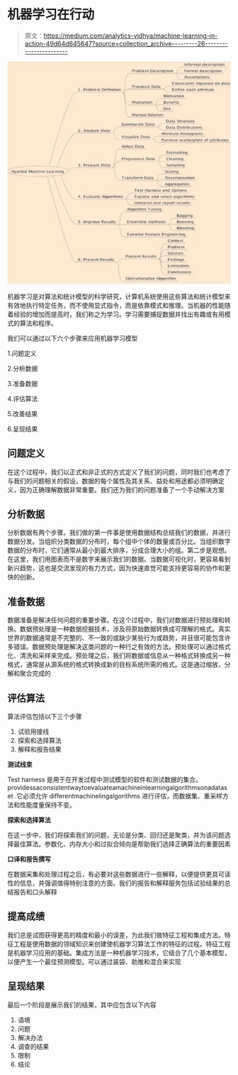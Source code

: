 # 机器学习在行动

> 原文：<https://medium.com/analytics-vidhya/machine-learning-in-action-49d64d645647?source=collection_archive---------26----------------------->

![](img/3cf2b9ab318d678b4632ddda290fcf9f.png)

机器学习是对算法和统计模型的科学研究，计算机系统使用这些算法和统计模型来有效地执行特定任务，而不使用显式指令，而是依靠模式和推理。当机器的性能随着经验的增加而提高时，我们称之为学习。学习需要捕捉数据并找出有趣或有用模式的算法和程序。

我们可以通过以下六个步骤来应用机器学习模型

1.问题定义

2.分析数据

3.准备数据

4.评估算法

5.改善结果

6.呈现结果

## 问题定义

在这个过程中，我们以正式和非正式的方式定义了我们的问题，同时我们也考虑了与我们的问题相关的假设。数据的每个属性及其关系、益处和用途都必须明确定义，因为正确理解数据非常重要。我们还为我们的问题准备了一个手动解决方案

## 分析数据

分析数据有两个步骤。我们做的第一件事是使用数据结构总结我们的数据，并进行数据分发。当组织分类数据的分布时，每个组中个体的数量或百分比。当组织数字数据的分布时，它们通常从最小到最大排序，分成合理大小的组。第二步是观想。在这里，我们用图表而不是数字来展示我们的数据。当数据可视化时，更容易看到新兴趋势，这也是交流发现的有力方式，因为快速直觉可能支持更容易的协作和更快的创新。

## 准备数据

数据准备是解决任何问题的重要步骤。在这个过程中，我们对数据进行预处理和转换。数据预处理是一种数据挖掘技术，涉及将原始数据转换成可理解的格式。真实世界的数据通常是不完整的、不一致的或缺少某些行为或趋势，并且很可能包含许多错误。数据预处理是解决这类问题的一种行之有效的方法。预处理可以通过格式化、清洗和采样来完成。预处理之后，我们将数据或信息从一种格式转换成另一种格式，通常是从源系统的格式转换成新的目标系统所需的格式。这是通过缩放、分解和聚合完成的

## **评估算法**

算法评估包括以下三个步骤

1.  试验用接线
2.  探索和选择算法
3.  解释和报告结果

**测试线束**

Test harness 是用于在开发过程中测试模型的软件和测试数据的集合。providessaconsistentwaytoevaluateamachineinlearningalgorithmsonadataset .它必须允许 differentmachinelingalgorithms 进行评估，而数据集、重采样方法和性能度量保持不变。

**探索和选择算法**

在这一步中，我们将探索我们的问题，无论是分类、回归还是聚类，并为该问题选择最佳算法。参数化、内存大小和过拟合倾向是帮助我们选择正确算法的重要因素

**口译和报告撰写**

在数据采集和处理过程之后，有必要对这些数据进行一些解释，以便提供更具可读性的信息，并强调值得特别注意的方面。我们的报告和解释服务包括试验结果的总结报告和口头解释

## **提高成绩**

我们总是试图获得更高的精度和最小的误差，为此我们做特征工程和集成方法。特征工程是使用数据的领域知识来创建使机器学习算法工作的特征的过程。特征工程是机器学习应用的基础。集成方法是一种机器学习技术，它结合了几个基本模型，以便产生一个最佳预测模型。可以通过装袋、助推和混合来实现

## 呈现结果

最后一个阶段是展示我们的结果，其中应包含以下内容

1.  语境
2.  问题
3.  解决办法
4.  调查的结果
5.  限制
6.  结论